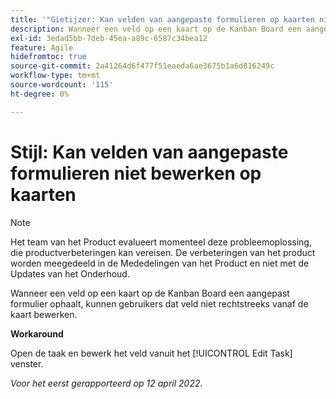 ```yaml
---
title: '"Gietijzer: Kan velden van aangepaste formulieren op kaarten niet bewerken.'''
description: Wanneer een veld op een kaart op de Kanban Board een aangepast formulier ophaalt, kunnen gebruikers dat veld niet rechtstreeks vanaf de kaart bewerken.
exl-id: 3edad5bb-7deb-45ea-a89c-6587c34bea12
feature: Agile
hidefromtoc: true
source-git-commit: 2a41264d6f477f51eaeda6ae3675b1a6d816249c
workflow-type: tm+mt
source-wordcount: '115'
ht-degree: 0%

---
```


# Stijl: Kan velden van aangepaste formulieren niet bewerken op kaarten

>[!NOTE]
>
>Het team van het Product evalueert momenteel deze probleemoplossing, die productverbeteringen kan vereisen. De verbeteringen van het product worden meegedeeld in de Mededelingen van het Product en niet met de Updates van het Onderhoud.

Wanneer een veld op een kaart op de Kanban Board een aangepast formulier ophaalt, kunnen gebruikers dat veld niet rechtstreeks vanaf de kaart bewerken.

**Workaround**

Open de taak en bewerk het veld vanuit het [!UICONTROL Edit Task] venster.

_Voor het eerst gerapporteerd op 12 april 2022._
